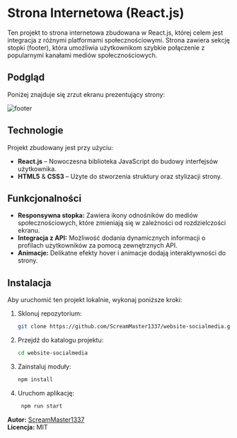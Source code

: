 # Strona Internetowa (React.js)

Ten projekt to strona internetowa zbudowana w React.js, której celem jest integracja z różnymi platformami społecznościowymi. Strona zawiera sekcję stopki (footer), która umożliwia użytkownikom szybkie połączenie z popularnymi kanałami mediów społecznościowych.

## Podgląd

Poniżej znajduje się zrzut ekranu prezentujący strony:

![footer](https://cdn.discordapp.com/attachments/1102682877235310734/1291065898471526484/image.png?ex=66febe51&is=66fd6cd1&hm=84c5b55f4c0db9e531c078ddf695f4614767301a911fa00f7fef00f74940a3f2&)

## Technologie

Projekt zbudowany jest przy użyciu:

- **React.js** – Nowoczesna biblioteka JavaScript do budowy interfejsów użytkownika.
- **HTML5** & **CSS3** – Użyte do stworzenia struktury oraz stylizacji strony.

## Funkcjonalności

- **Responsywna stopka:** Zawiera ikony odnośników do mediów społecznościowych, które zmieniają się w zależności od rozdzielczości ekranu.
- **Integracja z API:** Możliwość dodania dynamicznych informacji o profilach użytkowników za pomocą zewnętrznych API.
- **Animacje:** Delikatne efekty hover i animacje dodają interaktywności do strony.

## Instalacja

Aby uruchomić ten projekt lokalnie, wykonaj poniższe kroki:

1. Sklonuj repozytorium:
   ```bash
   git clone https://github.com/ScreamMaster1337/website-socialmedia.git
2. Przejdź do katalogu projektu:
    ```bash
   cd website-socialmedia
3. Zainstaluj moduły:
   ```bash
   npm install
4. Uruchom aplikację:
   ```bash
    npm run start

**Autor:** [ScreamMaster1337](https://github.com/ScreamMaster1337)  
**Licencja:** MIT
